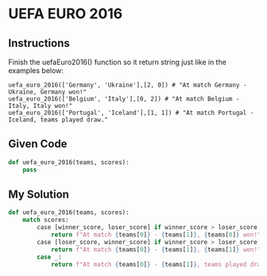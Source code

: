 # UEFA EURO 2016

## Instructions

Finish the uefaEuro2016() function so it return string just like in the examples below:

```
uefa_euro_2016(['Germany', 'Ukraine'],[2, 0]) # "At match Germany - Ukraine, Germany won!"
uefa_euro_2016(['Belgium', 'Italy'],[0, 2]) # "At match Belgium - Italy, Italy won!"
uefa_euro_2016(['Portugal', 'Iceland'],[1, 1]) # "At match Portugal - Iceland, teams played draw."
```

## Given Code
```python
def uefa_euro_2016(teams, scores):
    pass
```

## My Solution
```python
def uefa_euro_2016(teams, scores):
    match scores:
        case [winner_score, loser_score] if winner_score > loser_score:
            return f"At match {teams[0]} - {teams[1]}, {teams[0]} won!"
        case [loser_score, winner_score] if winner_score > loser_score:
            return f"At match {teams[0]} - {teams[1]}, {teams[1]} won!"
        case _:
            return f"At match {teams[0]} - {teams[1]}, teams played draw."
```
